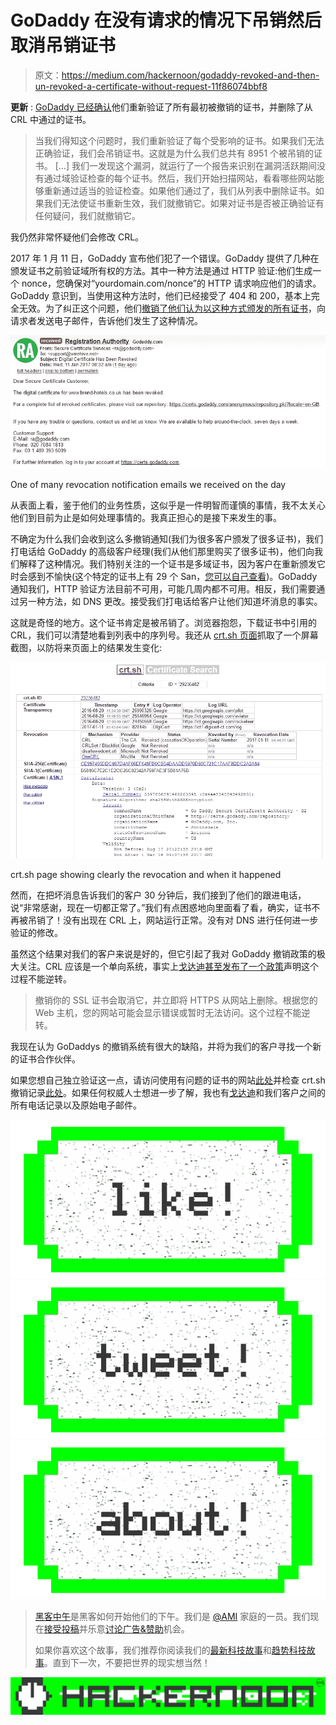 # GoDaddy 在没有请求的情况下吊销然后取消吊销证书

> 原文：<https://medium.com/hackernoon/godaddy-revoked-and-then-un-revoked-a-certificate-without-request-11f86074bbf8>

**更新** : [GoDaddy 已经确认](https://groups.google.com/d/msg/mozilla.dev.security.policy/Htujoyq-pO8/uMONEYAsBgAJ)他们重新验证了所有最初被撤销的证书，并删除了从 CRL 中通过的证书。

> 当我们得知这个问题时，我们重新验证了每个受影响的证书。如果我们无法正确验证，我们会吊销证书。这就是为什么我们总共有 8951 个被吊销的证书。
> […]
> 我们一发现这个漏洞，就运行了一个报告来识别在漏洞活跃期间没有通过域验证检查的每个证书。然后，我们开始扫描网站，看看哪些网站能够重新通过适当的验证检查。如果他们通过了，我们从列表中删除证书。如果我们无法使证书重新生效，我们就撤销它。如果对证书是否被正确验证有任何疑问，我们就撤销它。

我仍然非常怀疑他们会修改 CRL。

2017 年 1 月 11 日，GoDaddy 宣布他们犯了一个错误。GoDaddy 提供了几种在颁发证书之前验证域所有权的方法。其中一种方法是通过 HTTP 验证:他们生成一个 nonce，您确保对“yourdomain.com/nonce”的 HTTP 请求响应他们的请求。GoDaddy 意识到，当使用这种方法时，他们已经接受了 404 和 200，基本上完全无效。为了纠正这个问题，他们[撤销了他们认为以这种方式颁发的所有证书](https://groups.google.com/forum/?hl=en#!msg/mozilla.dev.security.policy/Htujoyq-pO8/uRBcS2TmBQAJ)，向请求者发送电子邮件，告诉他们发生了这种情况。

![](img/bbdb7ffd3866f4a3250baf3b4082b8b3.png)

One of many revocation notification emails we received on the day

从表面上看，鉴于他们的业务性质，这似乎是一件明智而谨慎的事情，我不太关心他们到目前为止是如何处理事情的。我真正担心的是接下来发生的事。

不确定为什么我们会收到这么多撤销通知(我们为很多客户颁发了很多证书)，我们打电话给 GoDaddy 的高级客户经理(我们从他们那里购买了很多证书)，他们向我们解释了这种情况。我们特别关注的一个证书是多域证书，因为客户在重新颁发它时会感到不愉快(这个特定的证书上有 29 个 San，[您可以自己查看](https://royalduchy.co.uk/))。GoDaddy 通知我们，HTTP 验证方法目前不可用，可能几周内都不可用。相反，我们需要通过另一种方法，如 DNS 更改。接受我们打电话给客户让他们知道坏消息的事实。

这就是奇怪的地方。这个证书肯定是被吊销了。浏览器抱怨，下载证书中引用的 CRL，我们可以清楚地看到列表中的序列号。我还从 [crt.sh 页面](https://crt.sh/?id=29236482)抓取了一个屏幕截图，以防将来页面上的结果发生变化:

![](img/775c6b8db1dd2f847295a4f99ee39b2c.png)

crt.sh page showing clearly the revocation and when it happened

然而，在把坏消息告诉我们的客户 30 分钟后，我们接到了他们的跟进电话，说“非常感谢，现在一切都正常了。”我们有点困惑地向里面看了看，确实，证书不再被吊销了！没有出现在 CRL 上，网站运行正常。没有对 DNS 进行任何进一步验证的修改。

虽然这个结果对我们的客户来说是好的，但它引起了我对 GoDaddy 撤销政策的极大关注。CRL 应该是一个单向系统，事实上[戈达迪甚至发布了一个政策](https://uk.godaddy.com/help/revoke-a-certificate-4747)声明这个过程不能逆转。

> 撤销你的 SSL 证书会取消它，并立即将 HTTPS 从网站上删除。根据您的 Web 主机，您的网站可能会显示错误或暂时无法访问。这个过程不能逆转。

我现在认为 GoDaddys 的撤销系统有很大的缺陷，并将为我们的客户寻找一个新的证书合作伙伴。

如果您想自己独立验证这一点，请访问使用有问题的证书的网站[此处](https://royalduchy.co.uk/)并检查 crt.sh 撤销记录[此处](https://crt.sh/?id=29236482)。如果任何权威人士想进一步了解，我也有[戈达迪](https://hackernoon.com/tagged/godaddy)和我们客户之间的所有电话记录以及原始电子邮件。

[![](img/50ef4044ecd4e250b5d50f368b775d38.png)](http://bit.ly/HackernoonFB)[![](img/979d9a46439d5aebbdcdca574e21dc81.png)](https://goo.gl/k7XYbx)[![](img/2930ba6bd2c12218fdbbf7e02c8746ff.png)](https://goo.gl/4ofytp)

> [黑客中午](http://bit.ly/Hackernoon)是黑客如何开始他们的下午。我们是 [@AMI](http://bit.ly/atAMIatAMI) 家庭的一员。我们现在[接受投稿](http://bit.ly/hackernoonsubmission)并乐意[讨论广告&赞助](mailto:partners@amipublications.com)机会。
> 
> 如果你喜欢这个故事，我们推荐你阅读我们的[最新科技故事](http://bit.ly/hackernoonlatestt)和[趋势科技故事](https://hackernoon.com/trending)。直到下一次，不要把世界的现实想当然！

![](img/be0ca55ba73a573dce11effb2ee80d56.png)